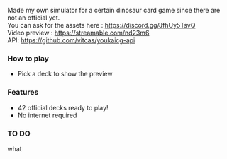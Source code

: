 Made my own simulator for a certain dinosaur card game since there are not an official yet.<br>
You can ask for the assets here : https://discord.gg/JfhUy5TsvQ<br>
Video preview : https://streamable.com/nd23m6<br>
API: https://github.com/vitcas/youkaicg-api<br>
### How to play
- Pick a deck to show the preview
### Features
- 42 official decks ready to play!
- No internet required
### TO DO
what
